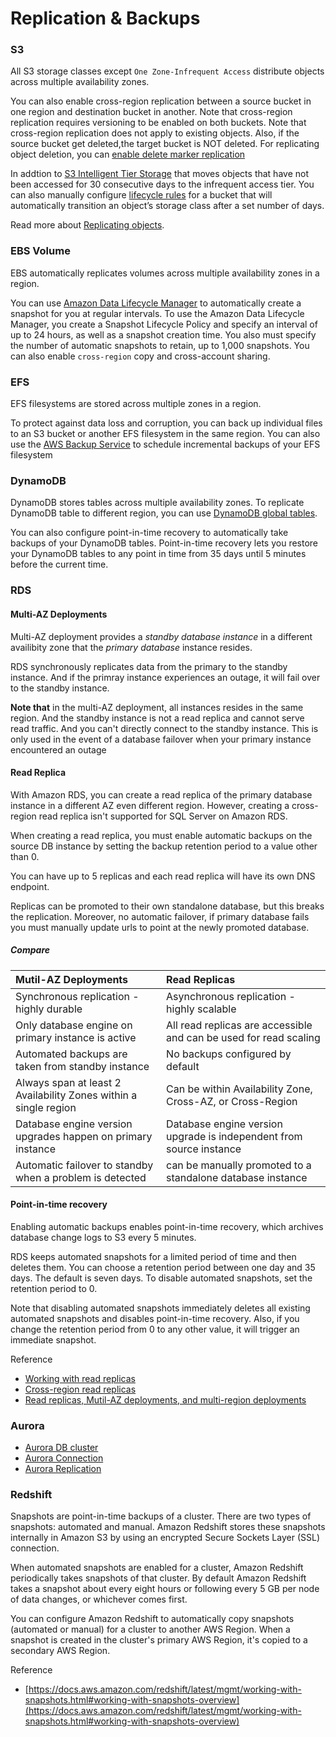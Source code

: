 # Replication & Backups

### S3

All S3 storage classes except `One Zone-Infrequent Access` distribute objects across multiple
availability zones.

You can also enable cross-region replication between a source bucket in one region and destination bucket in another.
Note that cross-region replication requires versioning to be enabled on both buckets. Note that cross-region replication does not apply to existing objects. Also, if the source bucket get deleted,the target bucket is NOT deleted. For replicating object deletion, you can [enable delete marker replication](https://docs.aws.amazon.com/AmazonS3/latest/userguide/delete-marker-replication.html)

In addtion to [S3 Intelligent Tier Storage](https://aws.amazon.com/about-aws/whats-new/2018/11/s3-intelligent-tiering/) that moves objects that have not been accessed for 30 consecutive days to the infrequent access tier. You can also manually configure [lifecycle rules](https://docs.aws.amazon.com/AmazonS3/latest/userguide/object-lifecycle-mgmt.html) for a bucket that will automatically transition an object’s storage class after a set number of days. 

Read more about [Replicating objects](https://docs.aws.amazon.com/AmazonS3/latest/userguide/replication.html#crr-scenario).

### EBS Volume

EBS automatically replicates volumes across multiple availability zones in a region.

You can use [Amazon Data Lifecycle Manager](https://docs.aws.amazon.com/AWSEC2/latest/UserGuide/snapshot-lifecycle.html) to automatically create a snapshot for you at regular intervals. To use the Amazon Data Lifecycle Manager, you create a Snapshot Lifecycle Policy and specify an interval of up to 24 hours, as well as a snapshot creation time. You also must specify the number of automatic snapshots to retain, up to 1,000
snapshots. You can also enable `cross-region` copy and cross-account sharing.

### EFS

EFS filesystems are stored across multiple zones in a region.

To protect against data loss and corruption, you can back up individual files to an S3 bucket or another EFS filesystem in the same region. 
You can also use the [AWS Backup Service](https://docs.aws.amazon.com/efs/latest/ug/awsbackup.html) to schedule incremental backups of your EFS filesystem

### DynamoDB

DynamoDB stores tables across multiple availability zones.
To replicate DynamoDB table to different region, you can use [DynamoDB global tables](https://docs.aws.amazon.com/amazondynamodb/latest/developerguide/GlobalTables.html). 

You can also configure point-in-time recovery to automatically take backups of your DynamoDB tables.
Point-in-time recovery lets you restore your DynamoDB tables to any point in time from 35 days until 5 minutes before the current time.

### RDS

#### Multi-AZ Deployments

Multi-AZ deployment provides a *standby database instance* in a different availibity zone that the *primary database* instance resides.

RDS synchronously replicates data from the primary to the standby instance. And if the primray instance experiences an outage, it will fail over to the standby instance. 

**Note that** in the multi-AZ deployment, all instances resides in the same region. And the standby instance is not a read replica and cannot serve read traffic. And you can't directly connect to the standby instance. This is only used in the event of a database failover when your primary instance encountered an outage


#### Read Replica

With Amazon RDS, you can create a read replica of the primary database instance in a different AZ even different region.
However, creating a cross-region read replica isn't supported for SQL Server on Amazon RDS.

When creating a read replica, you must enable automatic backups on the source DB instance by setting the backup retention period to
a value other than 0.

You can have up to 5 replicas and each read replica will have its own DNS endpoint.

Replicas can be promoted to their own standalone database, but this breaks the replication. 
Moreover, no automatic failover, if primary database fails you must manually update urls to point at the newly promoted database.

##### Compare

| Mutil-AZ Deployments                                             | Read Replicas                                                       |
| :---                                                             | :---                                                                |
| Synchronous replication - highly durable                         | Asynchronous replication - highly scalable                          |
| Only database engine on primary instance is active               | All read replicas are accessible and can be used for read scaling   |
| Automated backups are taken from standby instance                | No backups configured by default                                    |
| Always span at least 2 Availability Zones within a single region | Can be within Availability Zone, Cross-AZ, or Cross-Region          |
| Database engine version upgrades happen on primary instance      | Database engine version upgrade is independent from source instance |
| Automatic failover to standby when a problem is detected         | can be manually promoted to a standalone database instance          |

#### Point-in-time recovery

Enabling automatic backups enables point-in-time recovery, which archives database change logs to S3 every 5 minutes.

RDS keeps automated snapshots for a limited period of time and then deletes them. You can choose a retention period between one day and 35 days. 
The default is seven days. To disable automated snapshots, set the retention period to 0. 


Note that disabling automated snapshots immediately deletes all existing automated snapshots and disables point-in-time recovery. Also, if you change the retention period from 0 to any other value, it will trigger an immediate snapshot.


Reference

- [Working with read replicas](https://docs.aws.amazon.com/AmazonRDS/latest/UserGuide/USER_ReadRepl.html)
- [Cross-region read replicas](https://docs.aws.amazon.com/AmazonRDS/latest/UserGuide/USER_ReadRepl.XRgn.html)
- [Read replicas, Mutil-AZ deployments, and multi-region deployments](https://aws.amazon.com/rds/features/read-replicas/)


### Aurora

- [Aurora DB cluster](https://docs.aws.amazon.com/AmazonRDS/latest/AuroraUserGuide/Aurora.Overview.html)
- [Aurora Connection](https://docs.aws.amazon.com/AmazonRDS/latest/AuroraUserGuide/Aurora.Overview.Endpoints.html)
- [Aurora Replication](https://docs.aws.amazon.com/AmazonRDS/latest/AuroraUserGuide/Aurora.Replication.html)

### Redshift

Snapshots are point-in-time backups of a cluster. There are two types of snapshots: automated and manual. Amazon Redshift stores these snapshots internally in Amazon S3 by using an encrypted Secure Sockets Layer (SSL) connection. 

When automated snapshots are enabled for a cluster, Amazon Redshift periodically takes snapshots of that cluster. By default Amazon Redshift takes a snapshot about every eight hours or following every 5 GB per node of data changes, or whichever comes first. 

You can configure Amazon Redshift to automatically copy snapshots (automated or manual) for a cluster to another AWS Region. When a snapshot is created in the cluster's primary AWS Region, it's copied to a secondary AWS Region.

Reference

- [https://docs.aws.amazon.com/redshift/latest/mgmt/working-with-snapshots.html#working-with-snapshots-overview](https://docs.aws.amazon.com/redshift/latest/mgmt/working-with-snapshots.html#working-with-snapshots-overview)
